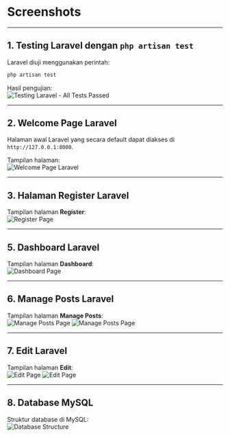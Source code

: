 # Screenshots

---

## **1. Testing Laravel dengan `php artisan test`**

Laravel diuji menggunakan perintah:

```bash
php artisan test
```

Hasil pengujian:  
![Testing Laravel - All Tests Passed](https://imgur.com/2CXiC0r.png)

---

## **2. Welcome Page Laravel**

Halaman awal Laravel yang secara default dapat diakses di `http://127.0.0.1:8000`.

Tampilan halaman:  
![Welcome Page Laravel](https://imgur.com/d5s5fuI.png)

---

## **3. Halaman Register Laravel**

Tampilan halaman **Register**:  
![Register Page](https://imgur.com/PSGb9vO.png)

---

## **5. Dashboard Laravel**

Tampilan halaman **Dashboard**:  
![Dashboard Page](https://imgur.com/ySKTBKW.png)

---

## **6. Manage Posts Laravel**

Tampilan halaman **Manage Posts**:  
![Manage Posts Page](https://imgur.com/23jXKgi.png)
![Manage Posts Page](https://imgur.com/zibqsvl.png)

---

## **7. Edit Laravel**

Tampilan halaman **Edit**:  
![Edit Page](https://imgur.com/YA67mJz.png)
![Edit Page](https://imgur.com/a1MDYIE.png)

---

## **8. Database MySQL**

Struktur database di MySQL:  
![Database Structure](https://imgur.com/lcbKGj2.png)
